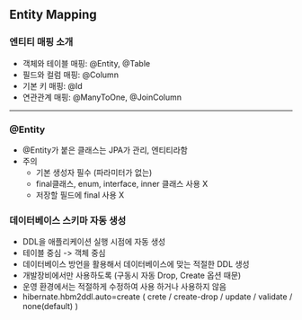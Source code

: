 ## Entity Mapping

### 엔티티 매핑 소개
 - 객체와 테이블 매핑: @Entity, @Table
 - 필드와 컬럼 매핑: @Column
 - 기본 키 매핑: @Id
 - 연관관계 매핑: @ManyToOne, @JoinColumn

----

### @Entity
- @Entity가 붙은 클래스는 JPA가 관리, 엔티티라함
- 주의
  - 기본 생성자 필수 (파라미터가 없는)
  - final클래스, enum, interface, inner 클래스 사용 X
  - 저장할 필드에 final 사용 X

### 데이터베이스 스키마 자동 생성
- DDL을 애플리케이션 실행 시점에 자동 생성
- 테이블 중심 -> 객체 중심
- 데이터베이스 방언을 활용해서 데이터베이스에 맞는 적절한 DDL 생성
- 개발장비에서만 사용하도록 (구동시 자동 Drop, Create 옵션 때문)
- 운영 환경에서는 적절하게 수정하여 사용 하거나 사용하지 않음
- hibernate.hbm2ddl.auto=create ( crete / create-drop / update / validate / none(default) )